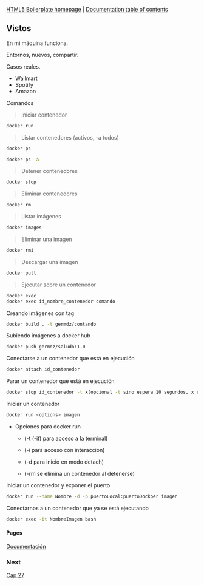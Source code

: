 [HTML5 Boilerplate homepage](https://html5boilerplate.com/) | [Documentation
table of contents](TOC.md)

## Vistos
En mi máquina funciona.

Entornos, nuevos, compartir.

Casos reales.
- Wallmart
- Spotify
- Amazon

Comandos

>Iniciar contenedor
```bash
docker run
```
>Listar contenedores (activos, -a todos)
```bash
docker ps
```
```bash
docker ps -a
```
>Detener contenedores
```bash
docker stop
```
>Eliminar contenedores
```bash
docker rm
```
>Listar imágenes
```bash
docker images
```
>Eliminar una imagen
```bash
docker rmi
```
>Descargar una imagen
```bash
docker pull
```
>Ejecutar sobre un contenedor
```bash
docker exec
docker exec id_nombre_contenedor comando
```

Creando imágenes con tag <nombre>
```bash
docker build . -t germdz/contando
```
Subiendo imágenes a docker hub
```bash
docker push germdz/saludo:1.0
```
Conectarse a un contenedor que está en ejecución
```bash
docker attach id_contenedor
```

Parar un contenedor que está en ejecución
```bash
docker stop id_contenedor -t x(opcional -t sino espera 10 segundos, x en segundos)
```

Iniciar un contenedor
```bash
docker run <options> imagen
```

* Opciones para docker run
  * (-t (-it) para acceso a la terminal)

  * (-i para acceso con interacción)

  * (-d para inicio en modo detach)
  * (-rm se elimina un contenedor al detenerse)


Iniciar un contenedor y exponer el puerto
```bash
docker run --name Nombre -d -p puertoLocal:puertoDockoer imagen
```

Conectarnos a un contenedor que ya se está ejecutando
```bash
docker exec -it NombreImagen bash
```




#### Pages

[Documentación](https://docs.docker.com/engine/reference/commandline/docker/)

### Next
[Cap 27](https://www.udemy.com/course/curso-practico-de-docker-y-microservicios-desde-cero/learn/lecture/16977976#questions)

